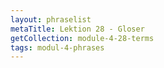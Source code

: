 ```yaml
---
layout: phraselist
metaTitle: Lektion 28 - Gloser
getCollection: module-4-28-terms
tags: modul-4-phrases
---
```

